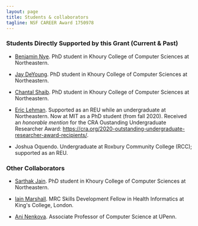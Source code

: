 ```yaml
---
layout: page
title: Students & collaborators
tagline: NSF CAREER Award 1750978
---
```


### Students Directly Supported by this Grant (Current & Past)

- [Benjamin Nye](https://www.khoury.northeastern.edu/people/benjamin-nye/). PhD student in Khoury College of Computer Sciences at Northeastern.

- [Jay DeYoung](https://www.khoury.northeastern.edu/people/jay-deyoung/). PhD student in Khoury College of Computer Sciences at Northeastern.

- [Chantal Shaib](https://www.khoury.northeastern.edu/people/chantal-shaib/). PhD student in Khoury College of Computer Sciences at Northeastern.

- [Eric Lehman](https://www.linkedin.com/in/eric-lehman-51b1419b). Supported as an REU while an undergraduate at Northeastern. Now at MIT as a PhD student (from fall 2020). Received an *honorable mention* for the CRA Oustanding Undergraduate Researcher Award: https://cra.org/2020-outstanding-undergraduate-researcher-award-recipients/.

- Joshua Oquendo. Undergraduate at Roxbury Community College (RCC); supported as an REU.

### Other Collaborators

- [Sarthak Jain](https://www.khoury.northeastern.edu/people/sarthak-jain-2/). PhD student in Khoury College of Computer Sciences at Northeastern.

- [Iain Marshall](https://kclpure.kcl.ac.uk/portal/en/persons/iain-marshall(4ef674b9-9b3b-417b-9449-13d224b9a11c)/publications.html). MRC Skills Development Fellow in Health Informatics at King's College, London. 

- [Ani Nenkova](https://www.cis.upenn.edu/~nenkova/). Associate Professor of Computer Science at UPenn. 






